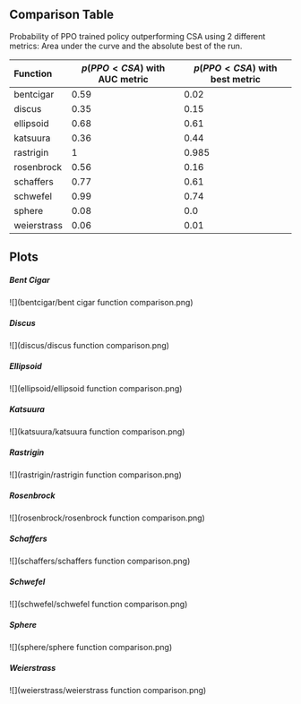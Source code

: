 ## Comparison Table

Probability of PPO trained policy outperforming CSA using 2 different metrics: Area under the curve and the absolute best of the run.

| Function    | $p(PPO < CSA)$ with AUC metric | $p(PPO < CSA)$ with best metric |
| :---------- | ------------------------------ | ------------------------------- |
| bentcigar   | 0.59                           | 0.02                            |
| discus      | 0.35                           | 0.15                            |
| ellipsoid   | 0.68                           | 0.61                            |
| katsuura    | 0.36                           | 0.44                            |
| rastrigin   | 1                              | 0.985                           |
| rosenbrock  | 0.56                           | 0.16                            |
| schaffers   | 0.77                           | 0.61                            |
| schwefel    | 0.99                           | 0.74                            |
| sphere      | 0.08                           | 0.0                             |
| weierstrass | 0.06                           | 0.01                            |

## Plots

##### Bent Cigar

![](bentcigar/bent cigar function comparison.png)

##### Discus

![](discus/discus function comparison.png)

##### Ellipsoid

![](ellipsoid/ellipsoid function comparison.png)

##### Katsuura

![](katsuura/katsuura function comparison.png)

##### Rastrigin

![](rastrigin/rastrigin function comparison.png)

##### Rosenbrock

![](rosenbrock/rosenbrock function comparison.png)

##### Schaffers

![](schaffers/schaffers function comparison.png)

##### Schwefel

![](schwefel/schwefel function comparison.png)

##### Sphere

![](sphere/sphere function comparison.png)

##### Weierstrass

![](weierstrass/weierstrass function comparison.png)